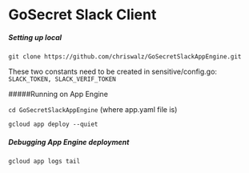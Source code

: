 # GoSecret Slack Client 

##### Setting up local

`git clone https://github.com/chriswalz/GoSecretSlackAppEngine.git`

These two constants need to be created in sensitive/config.go:
`SLACK_TOKEN, SLACK_VERIF_TOKEN`

#####Running on App Engine 

`cd GoSecretSlackAppEngine` (where app.yaml file is)

`gcloud app deploy --quiet`

##### Debugging App Engine deployment

`gcloud app logs tail`





  